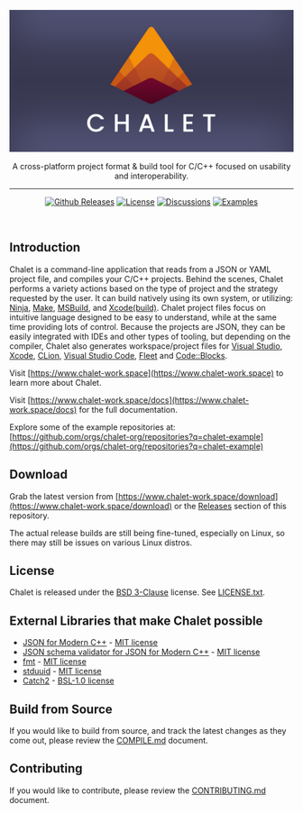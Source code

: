
[![Chalet logo](chalet-banner.jpg)](https://www.chalet-work.space)


<div align="center">
<p>A cross-platform project format & build tool for C/C++ focused on usability and interoperability.</p>

<hr />

[![Github Releases](https://img.shields.io/github/v/release/chalet-org/chalet?style=for-the-badge&color=orange&labelColor=323232)](https://github.com/chalet-org/chalet/releases)
[![License](https://img.shields.io/badge/license-bsd3clause-orange.svg?style=for-the-badge&labelColor=323232)](https://github.com/chalet-org/chalet/blob/main/LICENSE.txt)
[![Discussions](https://img.shields.io/badge/-discussion-black?style=for-the-badge&color=323232)](https://github.com/chalet-org/chalet/discussions)
[![Examples](https://img.shields.io/badge/-examples-black?style=for-the-badge&color=323232)](https://github.com/orgs/chalet-org/repositories?q=chalet-example)

</div>

<br />

## Introduction

Chalet is a command-line application that reads from a JSON or YAML project file, and compiles your C/C++ projects. Behind the scenes, Chalet performs a variety actions based on the type of project and the strategy requested by the user. It can build natively using its own system, or utilizing: [Ninja](https://ninja-build.org/), [Make](https://en.wikipedia.org/wiki/Make_(software)), [MSBuild](https://learn.microsoft.com/en-us/cpp/build/msbuild-visual-cpp?view=msvc-170), and [Xcode(build)](https://developer.apple.com/xcode/). Chalet project files focus on intuitive language designed to be easy to understand, while at the same time providing lots of control. Because the projects are JSON, they can be easily integrated with IDEs and other types of tooling, but depending on the compiler, Chalet also generates workspace/project files for [Visual Studio](https://visualstudio.microsoft.com/), [Xcode](https://developer.apple.com/xcode/), [CLion](https://www.jetbrains.com/clion/), [Visual Studio Code](https://code.visualstudio.com/), [Fleet](https://www.jetbrains.com/fleet/) and [Code::Blocks](https://www.codeblocks.org/).

Visit [https://www.chalet-work.space](https://www.chalet-work.space) to learn more about Chalet.

Visit [https://www.chalet-work.space/docs](https://www.chalet-work.space/docs) for the full documentation.

Explore some of the example repositories at: [https://github.com/orgs/chalet-org/repositories?q=chalet-example](https://github.com/orgs/chalet-org/repositories?q=chalet-example)

## Download

Grab the latest version from [https://www.chalet-work.space/download](https://www.chalet-work.space/download) or the [Releases](https://github.com/chalet-org/chalet/releases) section of this repository.

The actual release builds are still being fine-tuned, especially on Linux, so there may still be issues on various Linux distros.

## License

Chalet is released under the [BSD 3-Clause](https://opensource.org/licenses/BSD-3-Clause) license. See [LICENSE.txt](LICENSE.txt). 

## External Libraries that make Chalet possible

-   [JSON for Modern C++](https://github.com/nlohmann/json) - [MIT license](https://github.com/nlohmann/json/blob/develop/LICENSE.MIT)
-   [JSON schema validator for JSON for Modern C++](https://github.com/pboettch/json-schema-validator) - [MIT license](https://github.com/pboettch/json-schema-validator/blob/main/LICENSE)
-   [fmt](https://github.com/fmtlib/fmt) - [MIT license](https://github.com/fmtlib/fmt/blob/master/LICENSE.rst)
-   [stduuid](https://github.com/mariusbancila/stduuid) - [MIT license](https://github.com/mariusbancila/stduuid/blob/master/LICENSE)
-   [Catch2](https://github.com/catchorg/Catch2) - [BSL-1.0 license](https://github.com/catchorg/Catch2/blob/devel/LICENSE.txt)

## Build from Source

If you would like to build from source, and track the latest changes as they come out, please review the [COMPILE.md](COMPILE.md) document.

## Contributing

If you would like to contribute, please review the [CONTRIBUTING.md](CONTRIBUTING.md) document.

